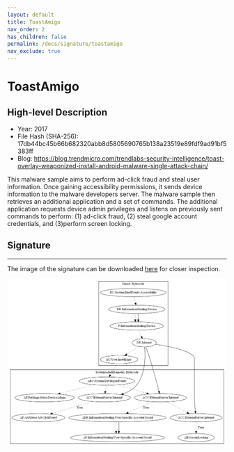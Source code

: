 ```yaml
---
layout: default
title: ToastAmigo
nav_order: 2
has_children: false
permalink: /docs/signature/toastamigo
nav_exclude: true
---
```


# ToastAmigo

## High-level Description

* Year: 2017
* File Hash (SHA-256): 17db44bc45b66b682320abb8d5805690765b138a23519e89fdf9ad91bf5383ff
* Blog: https://blog.trendmicro.com/trendlabs-security-intelligence/toast-overlay-weaponized-install-android-malware-single-attack-chain/

This malware sample aims to perform ad-click fraud and steal user information. Once gaining accessibility permissions, it sends device information to the malware developers server. The malware sample then retrieves an additional application and a set of commands. The additional application requests device admin privileges and listens on previously sent commands to perform: (1) ad-click fraud, (2) steal google account credentials, and (3)perform screen locking.

## Signature
---

The image of the signature can be downloaded [here](../../img/signatures/ToastAmigo.png) for closer inspection.

![](../../img/signatures/ToastAmigo.png)
